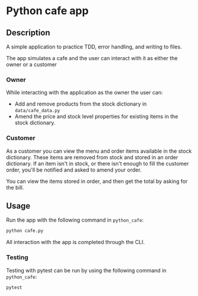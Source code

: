 # Python cafe app

## Description

A simple application to practice TDD, error handling, and writing to files.

The app simulates a cafe and the user can interact with it as either the owner or a customer

### Owner
While interacting with the application as the owner the user can:
- Add and remove products from the stock dictionary in `data/cafe_data.py`
- Amend the price and stock level properties for existing items in the stock dictionary.


### Customer
As a customer you can view the menu and order items available in the stock dictionary. These items are removed from stock and stored in an order dictionary. If an item isn't in stock, or there isn't enough to fill the customer order, you'll be notified and asked to amend your order.

You can view the items stored in order, and then get the total by asking for the bill.

## Usage

Run the app with the following command in `python_cafe`:
```md
python cafe.py
```
 
 All interaction with the app is completed through the CLI. 

### Testing

Testing with pytest can be run by using the following command in `python_cafe`:
```md
pytest
``` 
